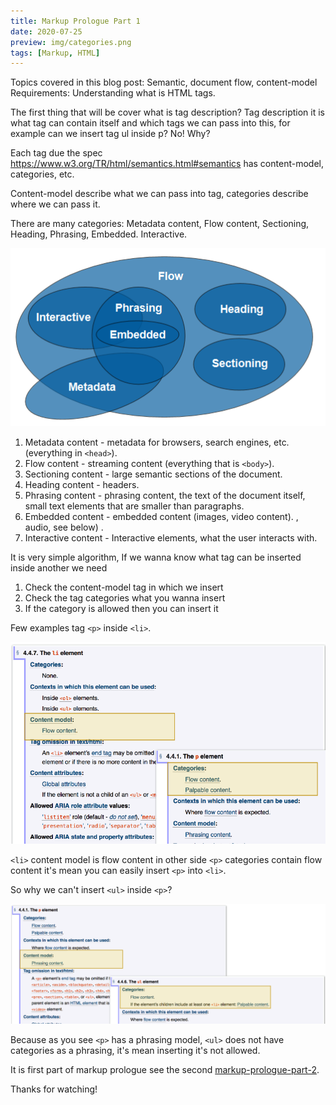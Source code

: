 ```yaml
---
title: Markup Prologue Part 1
date: 2020-07-25
preview: img/categories.png
tags: [Markup, HTML]
---
```

Topics covered in this blog post: Semantic, document flow, content-model
Requirements: Understanding what is HTML tags.

The first thing that will be cover what is tag description?
Tag description it is what tag can contain itself and which tags we can pass into this,
for example can we insert tag ul inside p? No! Why?

Each tag due the spec https://www.w3.org/TR/html/semantics.html#semantics
has content-model, categories, etc.

Content-model describe what we can pass into tag, categories describe where we can pass it.

There are many categories: Metadata content, Flow content, Sectioning, Heading, Phrasing, Embedded. Interactive.

![Models of tags](./img/categories.png)

1. Metadata content - metadata for browsers, search engines, etc. (everything in `<head>`). 
2. Flow content - streaming content (everything that is `<body>`).
3. Sectioning content - large semantic sections of the document. 
4. Heading content - headers. 
5. Phrasing content - phrasing content, the text of the document itself, small text elements that are smaller than paragraphs. 
6. Embedded content - embedded content (images, video content). , audio, see below) .
7. Interactive content - Interactive elements, what the user interacts with.


It is very simple algorithm,
If we wanna know what tag can be inserted inside another we need
1) Check the content-model tag in which we insert
2) Check the tag categories what you wanna insert
3) If the category is allowed then you can insert it

Few examples
tag `<p>` inside `<li>`.

![p inside li](./img/p-inside-li.png)

`<li>` content model is flow content in other side `<p>` categories contain flow content it's mean you can easily insert `<p>` into `<li>`.

So why we can't insert `<ul>` inside `<p>`?

![p inside li](./img/ul-inside-p.png)

Because as you see `<p>` has a phrasing model, `<ul>` does not have categories as a phrasing, it's mean inserting it's not allowed.


It is first part of markup prologue see the second [markup-prologue-part-2](https://divji.ml/markup-prologue-part-2).

Thanks for watching!